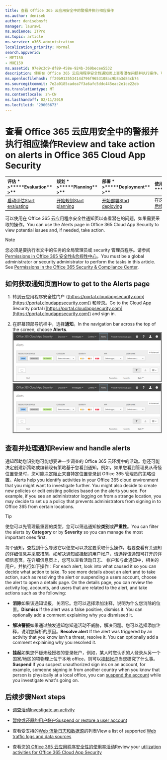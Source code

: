 ```yaml
---
title: 查看 Office 365 云应用安全中的警报并执行相应操作
ms.author: deniseb
author: denisebmsft
manager: laurawi
ms.audience: ITPro
ms.topic: article
ms.service: o365-administration
localization_priority: Normal
search.appverid:
- MET150
- MOE150
ms.assetid: 97e9c3d9-df89-458e-924b-369becee5532
description: 使用在 Office 365 云应用程序安全性通知页上查看潜在问题并执行操作。可以关闭或解决通知，并有必要，暂停的用户帐户。
ms.openlocfilehash: ff20b913553414d796f9653108ac9b8a3d84cb74
ms.sourcegitcommit: 7e2a0185cadea7f3a6afc5ddc445eac2e1ce22eb
ms.translationtype: MT
ms.contentlocale: zh-CN
ms.lasthandoff: 02/11/2019
ms.locfileid: "29603673"
---
```

# <a name="review-and-take-action-on-alerts-in-office-365-cloud-app-security"></a><span data-ttu-id="23936-104">查看 Office 365 云应用安全中的警报并执行相应操作</span><span class="sxs-lookup"><span data-stu-id="23936-104">Review and take action on alerts in Office 365 Cloud App Security</span></span>
  
|<span data-ttu-id="23936-105">评估 \* *\>*\*</span><span class="sxs-lookup"><span data-stu-id="23936-105">\*\*\*\*Evaluation\*\* \>\*\*</span></span>|<span data-ttu-id="23936-106">规划 \* *\>*\*</span><span class="sxs-lookup"><span data-stu-id="23936-106">\*\*\*\*Planning\*\* \>\*\*</span></span>|<span data-ttu-id="23936-107">部署 \* *\>*\*</span><span class="sxs-lookup"><span data-stu-id="23936-107">\*\*\*\*Deployment\*\* \>\*\*</span></span>|<span data-ttu-id="23936-108">使用率 \*\*\*</span><span class="sxs-lookup"><span data-stu-id="23936-108">\*\*\*\*Utilization\*\*\*\*</span></span>|
|:-----|:-----|:-----|:-----|
|[<span data-ttu-id="23936-109">启动评估</span><span class="sxs-lookup"><span data-stu-id="23936-109">Start evaluating</span></span>](office-365-cas-overview.md) <br/> |[<span data-ttu-id="23936-110">开始规划</span><span class="sxs-lookup"><span data-stu-id="23936-110">Start planning</span></span>](get-ready-for-office-365-cas.md) <br/> |[<span data-ttu-id="23936-111">开始部署</span><span class="sxs-lookup"><span data-stu-id="23936-111">Start deploying</span></span>](turn-on-office-365-cas.md) <br/> |<span data-ttu-id="23936-112">在这里 ！</span><span class="sxs-lookup"><span data-stu-id="23936-112">You are here!</span></span>  <br/> [<span data-ttu-id="23936-113">后续步骤</span><span class="sxs-lookup"><span data-stu-id="23936-113">Next steps</span></span>](#next-steps) <br/> |
   
<span data-ttu-id="23936-114">可以使用在 Office 365 云应用程序安全性通知页以查看潜在的问题，如果需要采取的操作。</span><span class="sxs-lookup"><span data-stu-id="23936-114">You can use the Alerts page in Office 365 Cloud App Security to view potential issues and, if needed, take action.</span></span>
  
> [!NOTE]
> <span data-ttu-id="23936-p102">您必须是要执行本文中的任务的全局管理员或 security 管理员程序。请参阅[Permissions in Office 365 安全性&amp;合规性中心](permissions-in-the-security-and-compliance-center.md)。</span><span class="sxs-lookup"><span data-stu-id="23936-p102">You must be a global administrator or security administrator to perform the tasks in this article. See [Permissions in the Office 365 Security &amp; Compliance Center](permissions-in-the-security-and-compliance-center.md).</span></span> 
  
## <a name="how-to-get-to-the-alerts-page"></a><span data-ttu-id="23936-117">如何获取通知页面</span><span class="sxs-lookup"><span data-stu-id="23936-117">How to get to the Alerts page</span></span>

1. <span data-ttu-id="23936-118">转到云应用程序安全性门户 ([https://portal.cloudappsecurity.com](https://portal.cloudappsecurity.com)) 和登录。</span><span class="sxs-lookup"><span data-stu-id="23936-118">Go to the Cloud App Security portal ([https://portal.cloudappsecurity.com](https://portal.cloudappsecurity.com)) and sign in.</span></span>
  
2. <span data-ttu-id="23936-119">在屏幕顶部导航栏中，选择**通知**。</span><span class="sxs-lookup"><span data-stu-id="23936-119">In the navigation bar across the top of the screen, choose **Alerts**.</span></span><br/><span data-ttu-id="23936-120">![在通知页中，您可以看到触发的通知和执行任何操作。](media/3b53d4c9-4b13-435d-8547-8c0f9ae6b914.png)</span><span class="sxs-lookup"><span data-stu-id="23936-120">![On the Alerts page, you can see alerts that were triggered and any actions taken.](media/3b53d4c9-4b13-435d-8547-8c0f9ae6b914.png)</span></span>
  
## <a name="review-and-handle-alerts"></a><span data-ttu-id="23936-121">查看并处理通知</span><span class="sxs-lookup"><span data-stu-id="23936-121">Review and handle alerts</span></span>

<span data-ttu-id="23936-p103">通知帮助您识别您可能想要进一步调查的 Office 365 云环境中的活动。您还可能决定创建新策略或编辑现有策略基于您看到通知。例如，如果您看到管理员从奇怪位置登录时，您可能决定阻止来自特定位置登录到 Office 365 管理员的策略设置。</span><span class="sxs-lookup"><span data-stu-id="23936-p103">Alerts help you identify activities in your Office 365 cloud environment that you might want to investigate further. You might also decide to create new policies or edit existing policies based on the alerts you see. For example, if you see an administrator logging on from a strange location, you may decide to set up a policy that prevents administrators from signing in to Office 365 from certain locations.</span></span>
  
> [!TIP]
> <span data-ttu-id="23936-125">使您可以先管理最重要的类型，您可以筛选通知按**类别**或**严重性**。</span><span class="sxs-lookup"><span data-stu-id="23936-125">You can filter the alerts by **Category** or by **Severity** so you can manage the most important ones first.</span></span> 
  
<span data-ttu-id="23936-p104">每个通知，查找到什么导致它以便您可以决定要采取什么操作。若要查看有关通知的详细信息并采取措施，如解决通知或挂起的用户帐户，请选择该通知可打开的详细信息页。在详细信息页上，您可以查看活动日志、 帐户和与此通知中，相关的用户，并执行如下操作：</span><span class="sxs-lookup"><span data-stu-id="23936-p104">For each alert, look into what caused it so you can decide what action to take. To see more details about an alert and to take action, such as resolving the alert or suspending a users account, choose the alert to open a details page. On the details page, you can review the activity log, accounts, and users that are related to the alert, and take actions such as the following:</span></span>
  
- <span data-ttu-id="23936-p105">**消除**如果该通知误报，关闭它。您可以选择添加注释，说明为什么您消除的位置。</span><span class="sxs-lookup"><span data-stu-id="23936-p105">**Dismiss** If the alert was a false positive, dismiss it. You can optionally add a comment explaining why you dismissed it.</span></span> 
    
- <span data-ttu-id="23936-p106">**解决警报**如果通过触发通知您知道活动不威胁，解决问题。您可以选择添加注释，说明您解析的原因。</span><span class="sxs-lookup"><span data-stu-id="23936-p106">**Resolve alert** If the alert was triggered by an activity that you know isn't a threat, resolve it. You can optionally add a comment explaining why you resolved it.</span></span> 
    
- <span data-ttu-id="23936-133">**挂起**如果您怀疑未经授权的登录帐户，例如，某人时您认识的人登录从另一个国家/地区的项物理上位于本地 office，则可以[挂起帐户](suspend-or-restore-an-account-in-ocas.md)当您研究了什么事。</span><span class="sxs-lookup"><span data-stu-id="23936-133">**Suspend** If you suspect unauthorized sign ins on an account, for example, someone signing in from another country when you know that person is physically at a local office, you can [suspend the account](suspend-or-restore-an-account-in-ocas.md) while you investigate what's going on.</span></span> 
    
## <a name="next-steps"></a><span data-ttu-id="23936-134">后续步骤</span><span class="sxs-lookup"><span data-stu-id="23936-134">Next steps</span></span>

- [<span data-ttu-id="23936-135">调查活动</span><span class="sxs-lookup"><span data-stu-id="23936-135">Investigate an activity</span></span>](investigate-an-activity-in-office-365-cas.md)
    
- [<span data-ttu-id="23936-136">暂停或还原的用户帐户</span><span class="sxs-lookup"><span data-stu-id="23936-136">Suspend or restore a user account</span></span>](suspend-or-restore-an-account-in-ocas.md)
    
- <span data-ttu-id="23936-137">查看受支持的[Web 流量日志和数据源](web-traffic-logs-and-data-sources-for-ocas.md)的列表</span><span class="sxs-lookup"><span data-stu-id="23936-137">View a list of supported [Web traffic logs and data sources](web-traffic-logs-and-data-sources-for-ocas.md)</span></span>
    
- <span data-ttu-id="23936-138">查看您[的 Office 365 云应用程序安全性的使用率活动](utilization-activities-for-ocas.md)</span><span class="sxs-lookup"><span data-stu-id="23936-138">Review your [utilization activities for Office 365 Cloud App Security](utilization-activities-for-ocas.md)</span></span>
    

